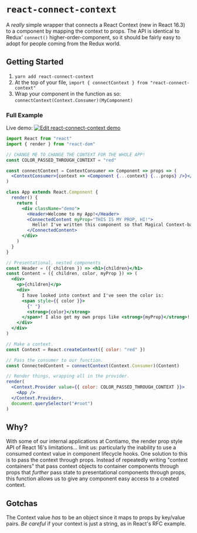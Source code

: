 # `react-connect-context`

A _really_ simple wrapper that connects a React Context (new in React 16.3) to a component by mapping the context to props. The API is identical to Redux' `connect()` higher-order-component, so it should be fairly easy to adopt for people coming from the Redux world.

## Getting Started

1. `yarn add react-connect-context`
1. At the top of your file, `import { connectContext } from "react-connect-context"`
1. Wrap your component in the function as so: `connectContext(Context.Consumer)(MyComponent)`

### Full Example

Live demo: [![Edit react-connect-context demo](https://codesandbox.io/static/img/play-codesandbox.svg)](https://codesandbox.io/s/p9rv0rp59m)

```jsx
import React from "react"
import { render } from "react-dom"

// CHANGE ME TO CHANGE THE CONTEXT FOR THE WHOLE APP!
const COLOR_PASSED_THROUGH_CONTEXT = "red"

const connectContext = ContextConsumer => Component => props => (
  <ContextConsumer>{context => <Component {...context} {...props} />}</ContextConsumer>
)

class App extends React.Component {
  render() {
    return (
      <div className="demo">
        <Header>Welcome to my App!</Header>
        <ConnectedContent myProp="THIS IS MY PROP, HI!">
          Hello! I've written this component so that Magical Context-based text appears after children!
        </ConnectedContent>
      </div>
    )
  }
}

// Presentational, nested components
const Header = ({ children }) => <h1>{children}</h1>
const Content = ({ children, color, myProp }) => (
  <div>
    <p>{children}</p>
    <div>
      I have looked into context and I've seen the color is:
      <span style={{ color }}>
        {" "}
        <strong>{color}</strong>
      </span>! I also get my own props like <strong>{myProp}</strong>!
    </div>
  </div>
)

// Make a context.
const Context = React.createContext({ color: "red" })

// Pass the consumer to our function.
const ConnectedContent = connectContext(Context.Consumer)(Content)

// Render things, wrapping all in the provider.
render(
  <Context.Provider value={{ color: COLOR_PASSED_THROUGH_CONTEXT }}>
    <App />
  </Context.Provider>,
  document.querySelector("#root")
)
```

## Why?

With some of our internal applications at Contiamo, the render prop style API of React 16's limitations... limit us: particularly the inability to use a consumed context value in component lifecycle hooks. One solution to this is to pass the context through props. Instead of repeatedly writing "context containers" that pass context objects to container components through props that _further_ pass state to presentational components through props, this function allows us to give any component easy access to a created context.

## Gotchas

The Context value _has_ to be an object since it maps to props by key/value pairs. _Be careful_ if your context is just a string, as in React's RFC example.
